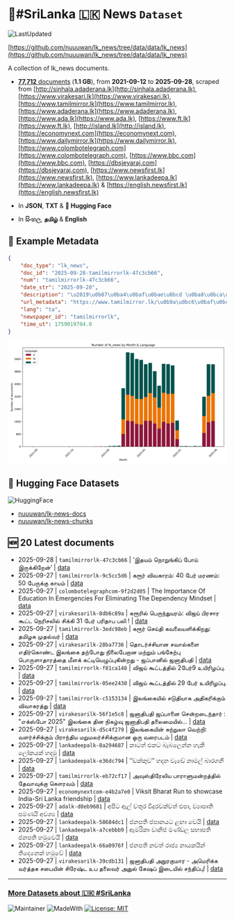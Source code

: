 # 📄#SriLanka 🇱🇰 News `Dataset`

![LastUpdated](https://img.shields.io/badge/last_updated-2025--09--28_06:17:14-green)

[https://github.com/nuuuwan/lk_news/tree/data/data/lk_news](https://github.com/nuuuwan/lk_news/tree/data/data/lk_news)

A collection of lk_news documents.

- [**77,712** documents](https://github.com/nuuuwan/lk_news/tree/data/data/lk_news) (**1.1 GB**), from **2021-09-12** to **2025-09-28**, scraped from [http://sinhala.adaderana.lk](http://sinhala.adaderana.lk), [https://www.virakesari.lk](https://www.virakesari.lk), [https://www.tamilmirror.lk](https://www.tamilmirror.lk), [https://www.adaderana.lk](https://www.adaderana.lk), [https://www.ada.lk](https://www.ada.lk), [https://www.ft.lk](https://www.ft.lk), [http://island.lk](http://island.lk), [https://economynext.com](https://economynext.com), [https://www.dailymirror.lk](https://www.dailymirror.lk), [https://www.colombotelegraph.com](https://www.colombotelegraph.com), [https://www.bbc.com](https://www.bbc.com), [https://dbsjeyaraj.com](https://dbsjeyaraj.com), [https://www.newsfirst.lk](https://www.newsfirst.lk), [https://www.lankadeepa.lk](https://www.lankadeepa.lk) & [https://english.newsfirst.lk](https://english.newsfirst.lk)

- In **JSON**, **TXT** & **🤗 Hugging Face**

- In **සිංහල**, **தமிழ்** & **English**

## 📝 Example Metadata

```json
{
    "doc_type": "lk_news",
    "doc_id": "2025-09-28-tamilmirrorlk-47c3cb66",
    "num": "tamilmirrorlk-47c3cb66",
    "date_str": "2025-09-28",
    "description": "\u2019\u0b87\u0ba4\u0baf\u0bae\u0bcd \u0ba8\u0bca\u0bb1\u0bc1\u0b99\u0bcd\u0b95\u0bbf\u0baa\u0bcd \u0baa\u0bcb\u0baf\u0bcd \u0b87\u0bb0\u0bc1\u0b95\u0bcd\u0b95\u0bbf\u0bb1\u0bc7\u0ba9\u0bcd\u2019",
    "url_metadata": "https://www.tamilmirror.lk/\u0b9a\u0bc6\u0baf\u0bcd\u0ba4\u0bbf\u0b95\u0bb3\u0bcd/\u0b87\u0ba4\u0baf\u0bae\u0bcd-\u0ba8\u0bca\u0bb1\u0bc1\u0b99\u0bcd\u0b95\u0bbf\u0baa\u0bcd-\u0baa\u0bcb\u0baf\u0bcd-\u0b87\u0bb0\u0bc1\u0b95\u0bcd\u0b95\u0bbf\u0bb1\u0bc7\u0ba9\u0bcd/175-365387",
    "lang": "ta",
    "newspaper_id": "tamilmirrorlk",
    "time_ut": 1759019704.0
}
```

![Chart](https://raw.githubusercontent.com/nuuuwan/lk_news/refs/heads/data/data/lk_news/docs_by_month_and_lang.png)

## 🤗 Hugging Face Datasets

![HuggingFace](https://img.shields.io/badge/-HuggingFace-FDEE21?style=for-the-badge&logo=HuggingFace)

- [nuuuwan/lk-news-docs](https://huggingface.co/datasets/nuuuwan/lk-news-docs)
- [nuuuwan/lk-news-chunks](https://huggingface.co/datasets/nuuuwan/lk-news-chunks)

## 🆕 20 Latest documents

- 2025-09-28 | `tamilmirrorlk-47c3cb66` | ’இதயம் நொறுங்கிப் போய் இருக்கிறேன்’ | [data](https://github.com/nuuuwan/lk_news/tree/data/data/lk_news/2020s/2025/2025-09-28-tamilmirrorlk-47c3cb66)
- 2025-09-27 | `tamilmirrorlk-9c5cc5d6` | கரூர் விவகாரம்: 40 பேர் மரணம்: 50 பேருக்கு காயம் | [data](https://github.com/nuuuwan/lk_news/tree/data/data/lk_news/2020s/2025/2025-09-27-tamilmirrorlk-9c5cc5d6)
- 2025-09-27 | `colombotelegraphcom-9f2d2d05` | The Importance Of Education In Emergencies For Eliminating The Dependency Mindset | [data](https://github.com/nuuuwan/lk_news/tree/data/data/lk_news/2020s/2025/2025-09-27-colombotelegraphcom-9f2d2d05)
- 2025-09-27 | `virakesarilk-8db6c89a` | கரூரில் பெருந்துயரம்: விஜய் பிரசார கூட்ட நெரிசலில் சிக்கி 31 பேர் பரிதாப பலி ! | [data](https://github.com/nuuuwan/lk_news/tree/data/data/lk_news/2020s/2025/2025-09-27-virakesarilk-8db6c89a)
- 2025-09-27 | `tamilmirrorlk-3edc98eb` | கரூர் செய்தி கவலையளிக்கிறது: தமிழக முதல்வர் | [data](https://github.com/nuuuwan/lk_news/tree/data/data/lk_news/2020s/2025/2025-09-27-tamilmirrorlk-3edc98eb)
- 2025-09-27 | `virakesarilk-28ba7736` | தொடர்ச்சியான சவால்களை எதிர்கொண்ட இலங்கை தற்போது நிலைபேறான மற்றும் பங்கேற்பு பொருளாதாரத்தை மீளக் கட்டியெழுப்புகின்றது - ஜப்பானில் ஜனாதிபதி | [data](https://github.com/nuuuwan/lk_news/tree/data/data/lk_news/2020s/2025/2025-09-27-virakesarilk-28ba7736)
- 2025-09-27 | `tamilmirrorlk-f81ca148` | விஜய் கூட்டத்தில் 2பேர்9  உயிரிழப்பு. | [data](https://github.com/nuuuwan/lk_news/tree/data/data/lk_news/2020s/2025/2025-09-27-tamilmirrorlk-f81ca148)
- 2025-09-27 | `tamilmirrorlk-05ee2430` | விஜய் கூட்டத்தில் 29  பேர் உயிரிழப்பு. | [data](https://github.com/nuuuwan/lk_news/tree/data/data/lk_news/2020s/2025/2025-09-27-tamilmirrorlk-05ee2430)
- 2025-09-27 | `tamilmirrorlk-c5153134` | இலங்கையில் சடுதியாக அதிகரிக்கும் விவாகரத்து | [data](https://github.com/nuuuwan/lk_news/tree/data/data/lk_news/2020s/2025/2025-09-27-tamilmirrorlk-c5153134)
- 2025-09-27 | `virakesarilk-56f1e5c8` | ஜனாதிபதி ஜப்பானை சென்றடைந்தார் : "எக்ஸ்போ 2025" இலங்கை தின நிகழ்வு ஜனாதிபதி தலைமையில்... | [data](https://github.com/nuuuwan/lk_news/tree/data/data/lk_news/2020s/2025/2025-09-27-virakesarilk-56f1e5c8)
- 2025-09-27 | `virakesarilk-d5c4f279` | இலங்கையின் சுற்றுலா வெற்றி: வளர்ச்சிக்கும் பிராந்திய மறுமலர்ச்சிக்குமான ஒரு வரைபடம் | [data](https://github.com/nuuuwan/lk_news/tree/data/data/lk_news/2020s/2025/2025-09-27-virakesarilk-d5c4f279)
- 2025-09-27 | `lankadeepalk-8a294687` | කාටත් එකට බැබලෙන්න හැකි ලෝකයක් හදමු | [data](https://github.com/nuuuwan/lk_news/tree/data/data/lk_news/2020s/2025/2025-09-27-lankadeepalk-8a294687)
- 2025-09-27 | `lankadeepalk-e36dc794` | ’’ඩක්කුව’’ හදන  වැඩේ නාමල් බාරගනී | [data](https://github.com/nuuuwan/lk_news/tree/data/data/lk_news/2020s/2025/2025-09-27-lankadeepalk-e36dc794)
- 2025-09-27 | `tamilmirrorlk-eb72cf17` | அவுஸ்திரேலிய பாராளுமன்றத்தில் தேவாவுக்கு கௌரவம் | [data](https://github.com/nuuuwan/lk_news/tree/data/data/lk_news/2020s/2025/2025-09-27-tamilmirrorlk-eb72cf17)
- 2025-09-27 | `economynextcom-e4b2a7e0` | Viksit Bharat Run to showcase India-Sri Lanka friendship | [data](https://github.com/nuuuwan/lk_news/tree/data/data/lk_news/2020s/2025/2025-09-27-economynextcom-e4b2a7e0)
- 2025-09-27 | `adalk-d8eb9681` | අපිට ඇල් වතුර වීදුරවක්වත් එපා, ව්‍යාපෘති පමණයි අවශ්‍ය | [data](https://github.com/nuuuwan/lk_news/tree/data/data/lk_news/2020s/2025/2025-09-27-adalk-d8eb9681)
- 2025-09-27 | `lankadeepalk-58684dc1` | ජනපති ජපානයට ළඟා වෙයි | [data](https://github.com/nuuuwan/lk_news/tree/data/data/lk_news/2020s/2025/2025-09-27-lankadeepalk-58684dc1)
- 2025-09-27 | `lankadeepalk-a7cebbb9` | ඇමරිකා වානිජ මණ්ඩල සභාපති ජනපති හමුවෙයි | [data](https://github.com/nuuuwan/lk_news/tree/data/data/lk_news/2020s/2025/2025-09-27-lankadeepalk-a7cebbb9)
- 2025-09-27 | `lankadeepalk-66a0976f` | ජනපති නවත් රාජ්‍ය නායකයින් තිදෙනෙක් හමුවේ | [data](https://github.com/nuuuwan/lk_news/tree/data/data/lk_news/2020s/2025/2025-09-27-lankadeepalk-66a0976f)
- 2025-09-27 | `virakesarilk-39cdb131` | ஜனாதிபதி அநுரகுமார  - அமெரிக்க வர்த்தக சபையின் சிரேஷ்ட உப தலைவர் அதுல் கேஷப் இடையில் சந்திப்பு! | [data](https://github.com/nuuuwan/lk_news/tree/data/data/lk_news/2020s/2025/2025-09-27-virakesarilk-39cdb131)

---

### [More Datasets about 🇱🇰 #SriLanka](https://github.com/nuuuwan/lk_datasets)

![Maintainer](https://img.shields.io/badge/maintainer-nuuuwan-red)
![MadeWith](https://img.shields.io/badge/made_with-python-blue)
[![License: MIT](https://img.shields.io/badge/License-MIT-yellow.svg)](https://opensource.org/licenses/MIT)
